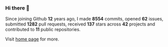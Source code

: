 ### Hi there 👋

Since joining Github **12** years ago, I made **8554** commits, opened **62** issues, submitted **1282** pull requests, received **137** stars across **42** projects and contributed to **11** public repositories.

Visit <a href="https://j15h.nu">home page</a> for more.
